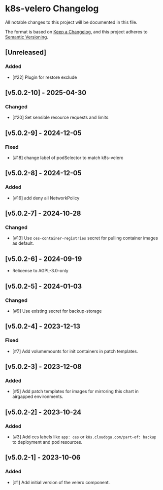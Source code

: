 # k8s-velero Changelog
All notable changes to this project will be documented in this file.

The format is based on [Keep a Changelog](https://keepachangelog.com/en/1.0.0/),
and this project adheres to [Semantic Versioning](https://semver.org/spec/v2.0.0.html).

## [Unreleased]
### Added
- [#22] Plugin for restore exclude

## [v5.0.2-10] - 2025-04-30

### Changed
- [#20] Set sensible resource requests and limits

## [v5.0.2-9] - 2024-12-05
### Fixed
- [#18] change label of podSelector to match k8s-velero

## [v5.0.2-8] - 2024-12-05
### Added
- [#16] add deny all NetworkPolicy

## [v5.0.2-7] - 2024-10-28
### Changed
- [#13] Use `ces-container-registries` secret for pulling container images as default.

## [v5.0.2-6] - 2024-09-19
- Relicense to AGPL-3.0-only

## [v5.0.2-5] - 2024-01-03
### Changed
- [#9] Use existing secret for backup-storage

## [v5.0.2-4] - 2023-12-13
### Fixed
- [#7] Add volumemounts for init containers in patch templates.

## [v5.0.2-3] - 2023-12-08
### Added
- [#5] Add patch templates for images for mirroring this chart in airgapped environments.

## [v5.0.2-2] - 2023-10-24
### Added
- [#3] Add ces labels like `app: ces` or `k8s.cloudogu.com/part-of: backup` to deployment and pod resources.

## [v5.0.2-1] - 2023-10-06
### Added
- [#1] Add initial version of the velero component.